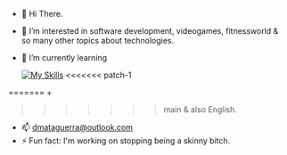 - 👋 Hi There.
- 👀 I’m interested in software development, videogames, fitnessworld & so many other topics about technologies.
- 🌱 I’m currently learning


  [![My Skills](https://skillicons.dev/icons?i=cpp,figma,flask,git,github,java,latex,mysql,obsidian)](https://skillicons.dev)
<<<<<<< patch-1

=======
  +
>>>>>>> main
& also English. 
- 📫 dmataguerra@outlook.com
- ⚡ Fun fact: I'm working on stopping being a skinny bitch.


<!---
dmataguerra/dmataguerra is a ✨ special ✨ repository because its `README.md` (this file) appears on your GitHub profile.
You can click the Preview link to take a look at your changes.
--->
